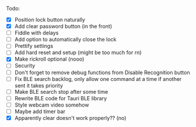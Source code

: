 Todo:

- [x] Position lock button naturally
- [x] Add clear password button (in the front)
- [ ] Fiddle with delays
- [ ] Add option to automatically close the lock
- [ ] Prettify settings
- [ ] Add hard reset and setup (might be too much for rn)
- [x] Make rickroll optional (nooo)
- [ ] Security
- [ ] Don't forget to remove debug functions from Disable Recognition button
- [ ] Fix BLE search backlog, only allow one command at a time if another sent it takes priority
- [ ] Make BLE search stop after some time
- [ ] Rewrite BLE code for Tauri BLE library
- [ ] Style webcam video somehow
- [ ] Maybe add timer bar
- [x] Apparently clear doesn't work properly?? (no) 